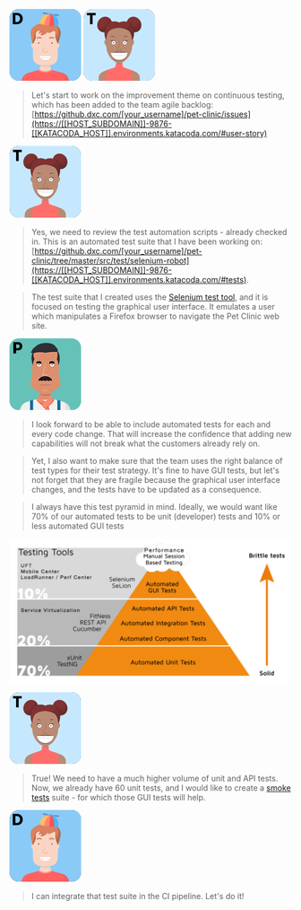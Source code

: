 ![Dan](../../assets/yellow-belt-devops-dojo/continuous-testing/dan.png) ![Tina](../../assets/yellow-belt-devops-dojo/continuous-testing/tina.png)

> Let's start to work on the improvement theme on continuous testing, which has been added to the team agile backlog: [https://github.dxc.com/[your_username]/pet-clinic/issues](https://[[HOST_SUBDOMAIN]]-9876-[[KATACODA_HOST]].environments.katacoda.com/#user-story)

![Tina](../../assets/yellow-belt-devops-dojo/continuous-testing/tina.png)

> Yes, we need to review the test automation scripts - already checked in. This is an automated test suite that I have been working on: [https://github.dxc.com/[your_username]/pet-clinic/tree/master/src/test/selenium-robot](https://[[HOST_SUBDOMAIN]]-9876-[[KATACODA_HOST]].environments.katacoda.com/#tests).

> The test suite that I created uses the [Selenium test tool](https://www.seleniumhq.org/), and it is focused on testing the graphical user interface. It emulates a user which manipulates a Firefox browser to navigate the Pet Clinic web site. 

![Paulo](../../assets/yellow-belt-devops-dojo/continuous-testing/paulo.png)

> I look forward to be able to include automated tests for each and every code change. That will increase the confidence that adding new capabilities will not break what the customers already rely on.

> Yet, I also want to make sure that the team uses the right balance of test types for their test strategy. It's fine to have GUI tests, but let's not forget that they are fragile because the graphical user interface changes, and the tests have to be updated as a consequence.

> I always have this test pyramid in mind. Ideally, we would want like 70% of our automated tests to be unit (developer) tests and 10% or less automated GUI tests

![Test Pyramid](../../assets/yellow-belt-devops-dojo/continuous-testing/test-pyramid.jpg)


![Tina](../../assets/yellow-belt-devops-dojo/continuous-testing/tina.png)

> True! We need to have a much higher volume of unit and API tests. Now, we already have 60 unit tests, and I would like to create a [smoke tests](https://en.wikipedia.org/wiki/Smoke_testing_%28software%29) suite - for which those GUI tests will help.

![Dan](../../assets/yellow-belt-devops-dojo/continuous-testing/dan.png)

> I can integrate that test suite in the CI pipeline. Let's do it!
